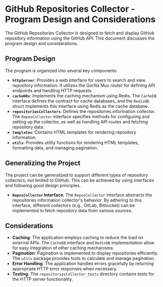 # GitHub Repositories Collector - Program Design and Considerations

The GitHub Repositories Collector is designed to fetch and display GitHub repository information using the GitHub API. 
This document discusses the program design and considerations.

## Program Design

The program is organized into several key components:

- **`httpServer`**: Provides a web interface for users to search and view repository information. It utilizes the Gorilla Mux router for defining API endpoints and handling HTTP requests.
- **`cacheDBs`**: Implements the caching mechanism using Redis. The `CacheDB` interface defines the contract for cache databases, and the `RedisDB` struct implements this interface using Redis as the cache database.
- **`repositoriesCollectors`**: Defines the repositories information collector. The `ReposCollector` interface specifies methods for configuring and setting up the collector, as well as handling API routes and fetching repository data.
- **`templates`**: Contains HTML templates for rendering repository information.
- **`utils`**: Provides utility functions for rendering HTML templates, formatting data, and managing pagination.

## Generalizing the Project

The project can be generalized to support different types of repository collectors, not limited to GitHub. This can be achieved by using interfaces and following good design principles.

- **`ReposCollector` Interface**: The `ReposCollector` interface abstracts the repositories information collector's behavior. By adhering to this interface, different collectors (e.g., GitLab, Bitbucket) can be implemented to fetch repository data from various sources.

## Considerations

- **Caching**: The application employs caching to reduce the load on external APIs. The `CacheDB` interface and `RedisDB` implementation allow for easy integration of other caching mechanisms.
- **Pagination**: Pagination is implemented to display repositories efficiently. The `utils` package provides tools to calculate and manage pagination.
- **Error Handling**: The application handles errors gracefully by returning appropriate HTTP error responses when necessary.
- **Testing**: The `repositoriesCollector_tests` directory contains tests for the HTTP server functionality. 

